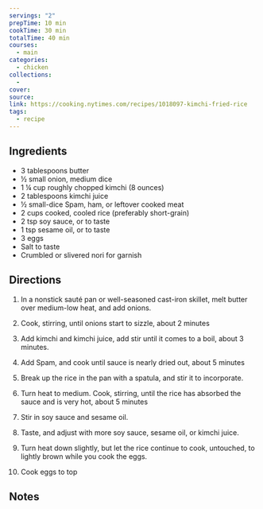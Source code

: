 ```yaml
---
servings: "2"
prepTime: 10 min
cookTime: 30 min
totalTime: 40 min
courses:
  - main
categories:
  - chicken
collections:
  -
cover:
source:
link: https://cooking.nytimes.com/recipes/1018097-kimchi-fried-rice
tags:
  - recipe
---
```





## Ingredients

- 3 tablespoons butter
- ½ small onion, medium dice
- 1 ¼ cup roughly chopped kimchi (8 ounces)
- 2 tablespoons kimchi juice
- ½ small-dice Spam, ham, or leftover cooked meat
- 2 cups cooked, cooled rice (preferably short-grain)
- 2 tsp soy sauce, or to taste
- 1 tsp sesame oil, or to taste
- 3 eggs
- Salt to taste
- Crumbled or slivered nori for garnish


## Directions

1. In a nonstick sauté pan or well-seasoned cast-iron skillet, melt butter over medium-low heat, and add onions.

2. Cook, stirring, until onions start to sizzle, about 2 minutes

3. Add kimchi and kimchi juice, add stir until it comes to a boil, about 3 minutes.

4. Add Spam, and cook until sauce is nearly dried out, about 5 minutes

5. Break up the rice in the pan with a spatula, and stir it to incorporate.

6. Turn heat to medium. Cook, stirring, until the rice has absorbed the sauce and is very hot, about 5 minutes

7. Stir in soy sauce and sesame oil.

8. Taste, and adjust with more soy sauce, sesame oil, or kimchi juice.

9. Turn heat down slightly, but let the rice continue to cook, untouched, to lightly brown while you cook the eggs.

10. Cook eggs to top


## Notes